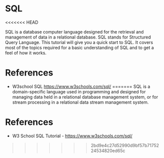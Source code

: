 # SQL
<<<<<<< HEAD

SQL is a database computer language designed for the retrieval and management of data in a relational database. SQL stands for Structured Query Language. This tutorial will give you a quick start to SQL. It covers most of the topics required for a basic understanding of SQL and to get a feel of how it works.

# References

- W3school SQL https://www.w3schools.com/sql/
=======
SQL is a domain-specific language used in programming and designed for managing data held in a relational database management system, or for stream processing in a relational data stream management system.

# References
- W3 School SQL Tutorial - https://www.w3schools.com/sql/
>>>>>>> 2bd9e4c27d52990d9bf57b7175224534820ed65c
